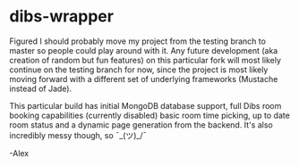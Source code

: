 # dibs-wrapper

Figured I should probably move my project from the testing branch to master so people could play around with it.  Any future development (aka creation of random but fun features) on this particular fork will most likely continue on the testing branch for now, since the project is most likely moving forward with a different set of underlying frameworks (Mustache instead of Jade).  

This particular build has initial MongoDB database support, full Dibs room booking capabilities (currently disabled) basic room time picking, up to date room status and a dynamic page generation from the backend.  It's also incredibly messy though, so ¯\_(ツ)_/¯

  -Alex